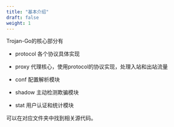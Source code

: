 ```yaml
---
title: "基本介绍"
draft: false
weight: 1
---
```


Trojan-Go的核心部分有

- protocol 各个协议具体实现

- proxy 代理核心，使用protocol的协议实现，处理入站和出站流量

- conf 配置解析模块

- shadow 主动检测欺骗模块

- stat 用户认证和统计模块

可以在对应文件夹中找到相关源代码。
